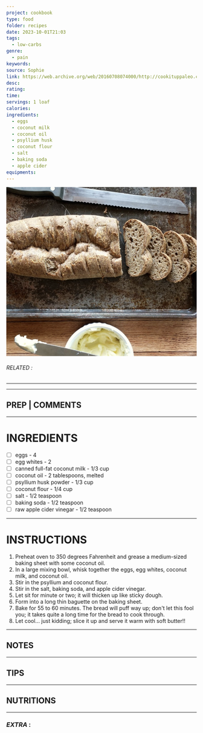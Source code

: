 ```yaml
---
project: cookbook
type: food
folder: recipes
date: 2023-10-01T21:03
tags:
  - low-carbs
genre:
  - pain
keywords: 
source: Sophie
link: https://web.archive.org/web/20160708074000/http://cookituppaleo.com/paleo-low-carb-bread/
desc: 
rating: 
time: 
servings: 1 loaf
calories: 
ingredients:
  - eggs
  - coconut milk
  - coconut oil
  - psyllium husk
  - coconut flour
  - salt
  - baking soda
  - apple cider
equipments:
---
```


![IMAGE](image_609.png)

###### *RELATED* : 
---


---
## PREP | COMMENTS



---
# INGREDIENTS

- [ ] eggs - 4
- [ ] egg whites - 2
- [ ] canned full-fat coconut milk - 1/3 cup
- [ ] coconut oil - 2 tablespoons, melted
- [ ] psyllium husk powder - 1/3 cup
- [ ] coconut flour - 1/4 cup
- [ ] salt - 1/2 teaspoon
- [ ] baking soda - 1/2 teaspoon
- [ ] raw apple cider vinegar - 1/2 teaspoon

---
# INSTRUCTIONS

1. Preheat oven to 350 degrees Fahrenheit and grease a medium-sized baking sheet with some coconut oil.
2. In a large mixing bowl, whisk together the eggs, egg whites, coconut milk, and coconut oil.
3. Stir in the psyllium and coconut flour.
4. Stir in the salt, baking soda, and apple cider vinegar.
5. Let sit for minute or two; it will thicken up like sticky dough.
6. Form into a long thin baguette on the baking sheet.
7. Bake for 55 to 60 minutes. The bread will puff way up; don't let this fool you; it takes quite a long time for the bread to cook through.
8. Let cool... just kidding; slice it up and serve it warm with soft butter!!

---
## NOTES



---
## TIPS



---
## NUTRITIONS



---
### *EXTRA* :



